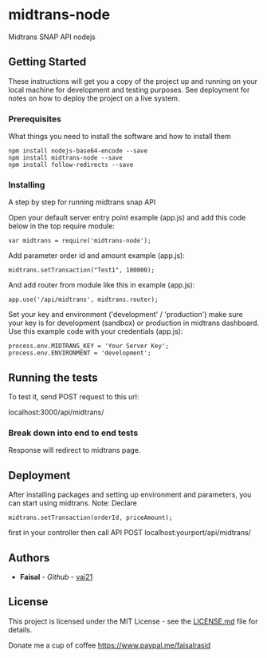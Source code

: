 # midtrans-node

Midtrans SNAP API nodejs

## Getting Started

These instructions will get you a copy of the project up and running on your local machine for development and testing purposes. See deployment for notes on how to deploy the project on a live system.

### Prerequisites

What things you need to install the software and how to install them

```
npm install nodejs-base64-encode --save
npm install midtrans-node --save
npm install follow-redirects --save
```

### Installing

A step by step for running midtrans snap API

Open your default server entry point example (app.js) and add this code below in the top require module:

```
var midtrans = require('midtrans-node');
```
Add parameter order id and amount example (app.js):

```
midtrans.setTransaction("Test1", 100000);
```

And add router from module like this in example (app.js):

```
app.use('/api/midtrans', midtrans.router);
```

Set your key and environment ('development' / 'production') make sure your key is for development (sandbox) or production in midtrans dashboard. Use this example code with your credentials (app.js):

```
process.env.MIDTRANS_KEY = 'Your Server Key';
process.env.ENVIRONMENT = 'development';
```

## Running the tests

To test it, send POST request to this url:

localhost:3000/api/midtrans/

### Break down into end to end tests

Response will redirect to midtrans page.

## Deployment

After installing packages and setting up environment and parameters, you can start using midtrans.
Note:
Declare 
```
midtrans.setTransaction(orderId, priceAmount);
```
first in your controller then call API POST localhost:yourport/api/midtrans/


## Authors

* **Faisal** - *Github* - [vai21](https://github.com/vai21)


## License

This project is licensed under the MIT License - see the [LICENSE.md](LICENSE.md) file for details.

Donate me a cup of coffee https://www.paypal.me/faisalrasid